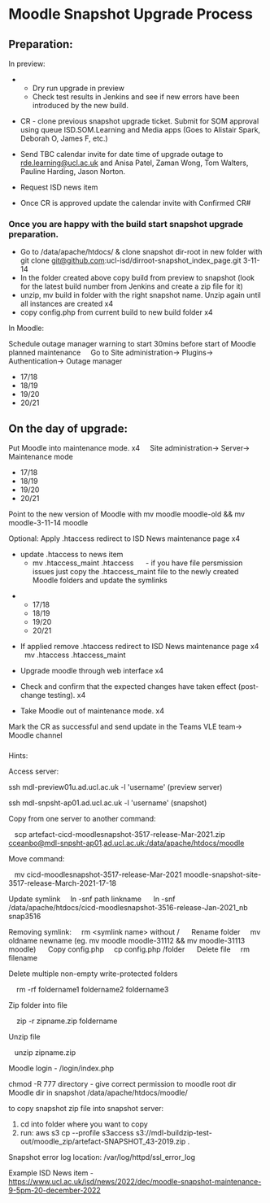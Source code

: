 # Moodle Snapshot Upgrade Process

## Preparation:

In preview:

-   -   Dry run upgrade in preview
    -   Check test results in Jenkins and see if new errors have been introduced by the new build.

-   CR - clone previous snapshot upgrade ticket. Submit for SOM approval using queue ISD.SOM.Learning and Media apps (Goes to Alistair Spark, Deborah O, James F, etc.)
-   Send TBC calendar invite for date time of upgrade outage to <rde.learning@ucl.ac.uk> and Anisa Patel, Zaman Wong, Tom Walters, Pauline Harding, Jason Norton. 
-   Request ISD news item
-   Once CR is approved update the calendar invite with Confirmed CR\#

### Once you are happy with the build start snapshot upgrade preparation.

-   Go to /data/apache/htdocs/ & clone snapshot dir-root in new folder with git clone git@github.com:ucl-isd/dirroot-snapshot\_index\_page.git 3-11-14
-   In the folder created above copy build from preview to snapshot (look for the latest build number from Jenkins and create a zip file for it)
-   unzip, mv build in folder with the right snapshot name. Unzip again until all instances are created x4
-   copy config.php from current build to new build folder x4

In Moodle:

Schedule outage manager warning to start 30mins before start of Moodle planned maintenance
    Go to Site administration-&gt; Plugins-&gt; Authentication-&gt; Outage manager

-   17/18
-   18/19
-   19/20
-   20/21    

## On the day of upgrade:

Put Moodle into maintenance mode. x4
    Site administration-&gt; Server-&gt; Maintenance mode

-   17/18
-   18/19
-   19/20
-   20/21    

Point to the new version of Moodle with mv moodle moodle-old && mv moodle-3-11-14 moodle

Optional: Apply .htaccess redirect to ISD News maintenance page x4

-   update .htaccess to news item
    -   mv .htaccess\_maint .htaccess 
            - if you have file persmission issues just copy the .htaccess\_maint file to the newly created Moodle folders and update the symlinks

<!-- -->

-   -   17/18
    -   18/19
    -   19/20
    -   20/21    

- If applied remove .htaccess redirect to ISD News maintenance page x4
    mv .htaccess .htaccess\_maint 
- Upgrade moodle through web interface x4
- Check and confirm that the expected changes have taken effect (post-change testing). x4
- Take Moodle out of maintenance mode. x4

Mark the CR as successful and send update in the Teams VLE team→ Moodle channel

### 
Hints:

Access server:

ssh mdl-preview01u.ad.ucl.ac.uk -l 'username' (preview server)

ssh mdl-snpsht-ap01.ad.ucl.ac.uk -l 'username' (snapshot)

Copy from one server to another command:

   scp artefact-cicd-moodlesnapshot-3517-release-Mar-2021.zip [cceanbo@](mailto:cceanbo@ad.ucl.ac.uk)[mdl-snpsht-ap01](http://mdl-snpsht-ap01/data/apache/htdocs/moodle).[ad.ucl.ac.uk](mailto:cceanbo@ad.ucl.ac.uk)[:/data/apache/htdocs/moodle](http://mdl-snpsht-ap01/data/apache/htdocs/moodle)

Move command:

   mv cicd-moodlesnapshot-3517-release-Mar-2021 moodle-snapshot-site-3517-release-March-2021-17-18

Update symlink
    ln -snf path linkname 
    ln -snf /data/apache/htdocs/cicd-moodlesnapshot-3516-release-Jan-2021\_nb snap3516

Removing symlink:
    rm &lt;symlink name&gt; without /
    
Rename folder
    mv oldname newname (eg. mv moodle moodle-31112 && mv moodle-31113 moodle)
    
Copy config.php
    cp config.php /folder
    
Delete file
    rm filename 

Delete multiple non-empty write-protected folders 

    rm -rf foldername1 foldername2 foldername3

Zip folder into file

    zip -r zipname.zip foldername

Unzip file

   unzip zipname.zip

Moodle login - /login/index.php

chmod -R 777 directory - give correct permission to moodle root dir
    
Moodle dir in snapshot
/data/apache/htdocs/moodle/

to copy snapshot zip file into snapshot server:

1) cd into folder where you want to copy
2) run: aws s3 cp --profile s3access s3://mdl-buildzip-test-out/moodle\_zip/artefact-SNAPSHOT\_43-2019.zip .

Snapshot error log location: /var/log/httpd/ssl\_error\_log

Example ISD News item -<https://www.ucl.ac.uk/isd/news/2022/dec/moodle-snapshot-maintenance-9-5pm-20-december-2022>
